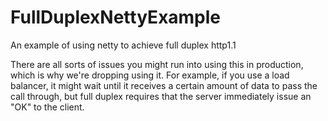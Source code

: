 # FullDuplexNettyExample
An example of using netty to achieve full duplex http1.1 

There are all sorts of issues you might run into using this in production, which is why we're dropping using it. For example, if you use a load balancer, it might wait until it receives a certain amount of data to pass the call through, but full duplex requires that the server immediately issue an "OK" to the client.
